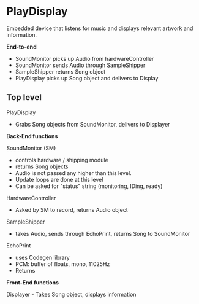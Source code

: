 PlayDisplay
========

Embedded device that listens for music and displays relevant artwork and information.


**End-to-end**  

* SoundMonitor picks up Audio from hardwareController  
* SoundMonitor sends Audio through SampleShipper  
* SampleShipper returns Song object  
* PlayDisplay picks up Song object and delivers to Display  

Top level
--------

PlayDisplay  
* Grabs Song objects from SoundMonitor, delivers to Displayer

**Back-End functions**

SoundMonitor (SM)
* controls hardware / shipping module
* returns Song objects
* Audio is not passed any higher than this level.  
* Update loops are done at this level  
* Can be asked for "status" string (monitoring, IDing, ready)

HardwareController
* Asked by SM to record, returns Audio object 

SampleShipper  
* takes Audio, sends through EchoPrint, returns Song to SoundMonitor

EchoPrint
* uses Codegen library
* PCM: buffer of floats, mono, 11025Hz
* Returns 

**Front-End functions**

Displayer - Takes Song object, displays information